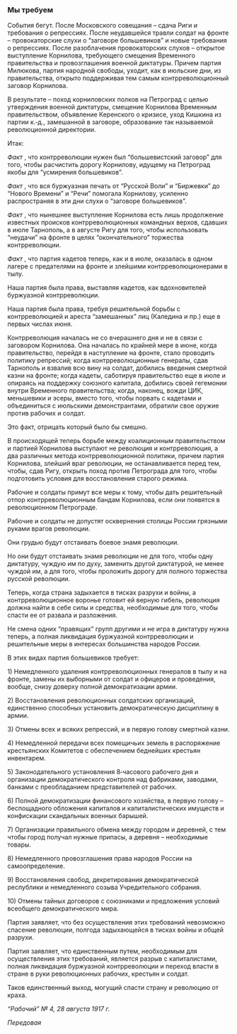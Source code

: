 ### Мы требуем

События бегут. После Московского совещания – сдача Риги и требования о репрессиях. После неудавшейся травли солдат на фронте – провокаторские слухи о “заговоре большевиков” и новые требования о репрессиях. После разоблачения провокаторских слухов – открытое выступление Корнилова, требующего смещения Временного правительства и провозглашения военной диктатуры. Причем партия Милюкова, партия народной свободы, уходит, как в июльские дни, из правительства, открыто поддерживая тем самым контрреволюционный заговор Корнилова.

В результате – поход корниловских полков на Петроград с целью утверждения военной диктатуры, смещение Корнилова Временным правительством, объявление Керенского о кризисе, уход Кишкина из партии к.‑д., замешанной в заговоре, образование так называемой революционной директории.

Итак:

_Факт_ , что контрреволюции нужен был “большевистский заговор” для того, чтобы расчистить дорогу Корнилову, идущему на Петроград якобы для “усмирения большевиков”.

_Факт_ , что вся буржуазная печать от “Русской Воли” и “Биржевки” до “Нового Времени” и “Речи” помогала Корнилову, усиленно распространяя в эти дни слухи о “заговоре большевиков”.

_Факт_ , что нынешнее выступление Корнилова есть лишь продолжение известных происков контрреволюционных командных верхов, сдавших в июле Тарнополь, а в августе Ригу для того, чтобы использовать “неудачи” на фронте в целях “окончательного” торжества контрреволюции.

_Факт_ , что партия кадетов теперь, как и в июле, оказалась в одном лагере с предателями на фронте и злейшими контрреволюционерами в тылу.

Наша партия была права, выставляя кадетов, как вдохновителей буржуазной контрреволюции.

Наша партия была права, требуя решительной борьбы с контрреволюцией и ареста “замешанных” лиц (Каледина и пр.) еще в первых числах июня.

Контрреволюция началась не со вчерашнего дня и не в связи с заговором Корнилова. Она началась по крайней мере в июне, когда правительство, перейдя в наступление на фронте, стало проводить политику репрессий; когда контрреволюционные генералы, сдав Тарнополь и взвалив всю вину на солдат, добились введения смертной казни на фронте; когда кадеты, саботируя правительство еще в июле и опираясь на поддержку союзного капитала, добились своей гегемонии внутри Временного правительства; когда, наконец, вожди ЦИК, меньшевики и эсеры, вместо того, чтобы порвать с кадетами и объединиться с июльскими демонстрантами, обратили свое оружие против рабочих и солдат.

Это факт, отрицать который было бы смешно.

В происходящей теперь борьбе между коалиционным правительством и партией Корнилова выступают не революция и контрреволюция, а два различных метода контрреволюционной политики, причем партия Корнилова, злейший враг революции, не останавливается перед тем, чтобы, сдав Ригу, открыть поход против Петрограда для того, чтобы подготовить условия для восстановления старого режима.

Рабочие и солдаты примут все меры к тому, чтобы дать решительный отпор контрреволюционным бандам Корнилова, если они появятся в революционном Петрограде.

Рабочие и солдаты не допустят осквернения столицы России грязными руками врагов революции.

Они грудью будут отстаивать боевое знамя революции.

Но они будут отстаивать знамя революции не для того, чтобы одну диктатуру, чуждую им по духу, заменить другой диктатурой, не менее чуждой им, а для того, чтобы проложить дорогу для полного торжества русской революции.

Теперь, когда страна задыхается в тисках разрухи и войны, а контрреволюционное воронье готовит ей верную гибель, революция должна найти в себе силы и средства, необходимые для того, чтобы спасти ее от развала и разложения.

Не смена одних “правящих” групп другими и не игра в диктатуру нужна теперь, а полная ликвидация буржуазной контрреволюции и решительные меры в интересах большинства народов России.

В этих видах партия большевиков требует:

1) Немедленного удаления контрреволюционных генералов в тылу и на фронте, замены их выборными от солдат и офицеров и проведения, вообще, снизу доверху полной демократизации армии.

2) Восстановления революционных солдатских организаций, единственно способных установить демократическую дисциплину в армии.

3) Отмены всех и всяких репрессий, и в первую голову смертной казни.

4) Немедленной передачи всех помещичьих земель в распоряжение крестьянских Комитетов с обеспечением беднейших крестьян инвентарем.

5) Законодательного установления 8‑часового рабочего дня и организации демократического контроля над фабриками, заводами, банками с преобладанием представителей от рабочих.

6) Полной демократизации финансового хозяйства, в первую голову – беспощадного обложения капиталов и капиталистических имуществ и конфискации скандальных военных барышей.

7) Организации правильного обмена между городом и деревней, с тем чтобы город получал нужные припасы, а деревня – необходимые товары.

8) Немедленного провозглашения права народов России на самоопределение.

9) Восстановления свобод, декретирования демократической республики и немедленного созыва Учредительного собрания.

10) Отмены тайных договоров с союзниками и предложения условий всеобщего демократического мира.

Партия заявляет, что без осуществления этих требований невозможно спасение революции, полгода задыхающейся в тисках войны и общей разрухи.

Партия заявляет, что единственным путем, необходимым для осуществления этих требований, является разрыв с капиталистами, полная ликвидация буржуазной контрреволюции и переход власти в стране в руки революционных рабочих, крестьян и солдат.

Таков единственный выход, могущий спасти страну и революцию от краха.

_“Рабочий” №_ _4, 28 августа 1917_ _г._

_Передовая_